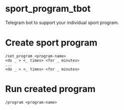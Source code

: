 # sport_program_tbot
 Telegram bot to support your individual sport program.

 # Create sport program 

    /set_program <program-name>
    <do _ > <_ times> <for _ minutes>
    ...
    <do _ > <_ times> <for _ minutes>

# Run created program

    /program <program-name>
    